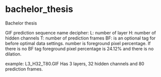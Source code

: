 # bachelor_thesis
Bachelor thesis

GIF prediction sequence name decipher:
L: number of layer
H: number of hidden channels
T: number of prediction frames
BF: is an optional tag for before optimal data settings. number is foreground pixel percentage. If there is no BF tag foreground pixel percentage is 24.12% and there is no dilation.

example: 
L3_H32_T80.GIF    Has 3 layers, 32 hidden channels and 80 prediction frames.

